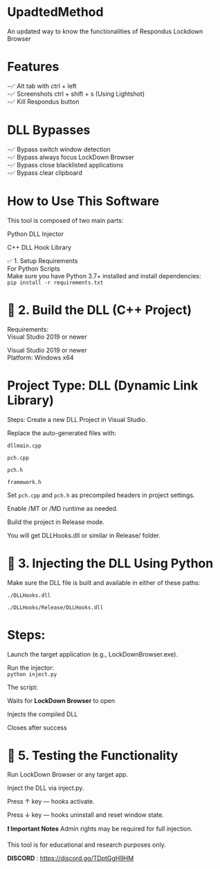 # UpadtedMethod
An updated way to know the functionalities of Respondus Lockdown Browser 

# Features
-✅ Alt tab with ctrl + left  
-✅ Screenshots ctrl + shift + s (Using Lightshot)  
-✅ Kill Respondus button  

# DLL Bypasses
-✅ Bypass switch window detection  
-✅ Bypass always focus LockDown Browser  
-✅ Bypass close blacklisted applications  
-✅ Bypass clear clipboard

 # How to Use This Software
 This tool is composed of two main parts:  

Python DLL Injector  

C++ DLL Hook Library  

✅ 1. Setup Requirements  
For Python Scripts  
Make sure you have Python 3.7+ installed and install dependencies:  
`pip install -r requirements.txt`  

# 🧩 2. Build the DLL (C++ Project)  
Requirements:  
Visual Studio 2019 or newer  

Visual Studio 2019 or newer  
Platform: Windows x64  

# Project Type: DLL (Dynamic Link Library)

Steps:
Create a new DLL Project in Visual Studio.  

Replace the auto-generated files with:  

`dllmain.cpp`  

`pch.cpp`  

`pch.h`  

`framework.h`  

Set `pch.cpp` and `pch.h` as precompiled headers in project settings.  

Enable /MT or /MD runtime as needed.  

Build the project in Release mode.  

You will get DLLHooks.dll or similar in Release/ folder.  

# 💉 3. Injecting the DLL Using Python  
Make sure the DLL file is built and available in either of these paths:  

`./DLLHooks.dll`  

`./DLLHooks/Release/DLLHooks.dll`  

# Steps:
Launch the target application (e.g., LockDownBrowser.exe).  

Run the injector:  
`python inject.py`  

The script:  

Waits for **LockDown Browser** to open  

Injects the compiled DLL  

Closes after success  

# 🧪 5. Testing the Functionality
Run LockDown Browser or any target app.  

Inject the DLL via inject.py.  

Press ↑ key — hooks activate.  

Press ↓ key — hooks uninstall and reset window state.  

**❗ Important Notes**
Admin rights may be required for full injection.  

This tool is for educational and research purposes only.  

**DISCORD** : https://discord.gg/TDptGgH9HM   




